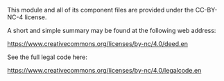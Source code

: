 This module and all of its component files are provided under the CC-BY-NC-4 license.

A short and simple summary may be found at the following web address:

https://www.creativecommons.org/licenses/by-nc/4.0/deed.en

See the full legal code here:

https://www.creativecommons.org/licenses/by-nc/4.0/legalcode.en
